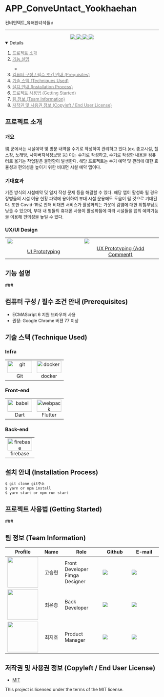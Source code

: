 # APP_ConveUntact_Yookhaehan
컨비언텍트_육해한녀석들♬

  
<div align='center'>

---  
  
  
<a href=''>
<img src='https://img.shields.io/badge/Notion-green?style=for-the-badge'>
</a>
  
<a href=''>
<img src='https://img.shields.io/badge/Figma-skyblue?style=for-the-badge'>
</a>
  
<a href=''>
<img src='https://img.shields.io/badge/Video-pink?style=for-the-badge'>
</a>

<a href=''>
<img src='https://img.shields.io/badge/PPT-red?style=for-the-badge'>
</a>

</div>





<details open="open">
  <ol>
    <li><a href="#Introduce"><span style="color:grey"> 프로젝트 소개 </span></a></li>
    <li><a href="#Function"><span style="color:grey">기능 설명</a></li>
      <ul>
        <li><a href="#"></a></li>
      </ul>
    <li><a href="#Prerequisites"><span style="color:grey">컴퓨터 구성 / 필수 조건 안내 (Prequisites)</a></li>
    <li><a href="#Stack"><span style="color:grey"> 기술 스택 (Techniques Used)</a></li>
    <li><a href="#Install"><span style="color:grey">설치 안내 (Installation Process)</a></li>
    <li><a href="#Usage"><span style="color:grey">프로젝트 사용법 (Getting Started)</a></li>
    <li><a href="#Team"><span style="color:grey">팀 정보 (Team Information)</a></li>
    <li><a href="#License"><span style="color:grey">저작권 및 사용권 정보 (Copyleft / End User License)</a></li>
  </ol>
</details>


<h2 id="Introduce">프로젝트 소개</h2>

### 개요
現 군에서는 시설예약 및 방문 내역을 수기로 작성하여 관리하고 있다.(ex. 종교시설, 헬스장, 노래방, 사이버지식정보방 등) 이는 수기로 작성하고, 수기로 작성한 내용을 컴퓨터로 옮기는 작업같은 불편함이 발생한다. 해당 프로젝트는 수기 예약 및 관리에 대한 효율성과 편의성을 높이기 위한 비대면 시설 예약 앱이다.

### 기대효과
기존 방식의 시설예약 및 일지 작성 문제 등을 해결할 수 있다. 해당 앱이 활성화 될 경우 장병들의 시설 이용 현황 파악에 용이하여 부대 시설 운용에도 도움이 될 것으로 기대된다. 또한 Covid-19로 인해 비대면 서비스가 활성화되는 가운데 감염에 대한 위험부담도 낮출 수 있으며,  부대 내 병들의 휴대폰 사용이 활성화됨에 따라 시설들을 앱의 예약기능을 이용해 편의성을 높일 수 있다.


### UX/UI Design 
<table>
    <tr>
        <td width="50%">
            <img src="/workspaces/APP_ConveUntact_Yookhaehan/Images/figma11.PNG">
        </td>
        <td width="50%">
            <img src="/workspaces/APP_ConveUntact_Yookhaehan/Images/figma22.PNG">
        </td>
    </tr>
    <tr>
        <td align="center">
            <a href="">UI Prototyping</a>
        </td>
        <td align="center">
            <a href="">UX Prototyping (Add Comment)</a>
        </td>
    </tr>
</table>

<h2 id="Function">기능 설명</h2>
###

<h2 id="Prerequisites">컴퓨터 구성 / 필수 조건 안내 (Prerequisites)</h2>

* ECMAScript 6 지원 브라우저 사용
* 권장: Google Chrome 버젼 77 이상


<h2 id="Stack">기술 스택 (Technique Used)</h2>


### Infra
<table><tbody>
 <tr>
  <td>
   <div align="center"><a href="https://git-scm.com/" target="_blank"> <img src="https://img.shields.io/badge/Git-F05032?style=for-the-badge&logo=git&logoColor=white" alt="git" width="80" height="40"/> </a><br>Git</div>
  </td>
  <td>
   <div align="center"><a href="https://www.docker.com/" target="_blank"> <img src="https://img.shields.io/badge/Docker-2CA5E0?style=for-the-badge&logo=docker&logoColor=white" alt="docker" width="80" height="40"/> </a><br>docker</div>
  </td>
 </tr>
 </tbody></table>
 
### Front-end
<table><tbody>
 <tr>
  <td>
   <div align="center"><a href="https://babeljs.io/" target="_blank"> <img src="https://img.shields.io/badge/Dart-0175C2?style=for-the-badge&logo=dart&logoColor=white" alt="babel" width="80" height="40"/> </a><br>Dart</div>
  </td>
  <td>
   <div align="center"><a href="https://webpack.js.org" target="_blank"> <img src="https://img.shields.io/badge/Flutter-02569B?style=for-the-badge&logo=flutter&logoColor=white" alt="webpack" width="80" height="40"/> </a><br>Flutter</div>
  </td>
 </tr>
 </tbody></table>

 ### Back-end
<table><tbody>
 <tr>
  <td width="80">
   <div align="center"><a href="https://jwt.io" target="_blank"> <img src="https://img.shields.io/badge/firebase-ffca28?style=for-the-badge&logo=firebase&logoColor=black" alt="firebase" width="80" height="40"/> </a><br>firebase</div>
  </td>
  </td>
 </tr>
 </tbody></table>


<!-- ### Server(back-end)
 -  nodejs, php, java 등 서버 언어 버전 
 - express, laravel, sptring boot 등 사용한 프레임워크 
 - DB 등 사용한 다른 프로그램 
 
### Front-end
 -  react.js, vue.js 등 사용한 front-end 프레임워크 
 -  UI framework
 - 기타 사용한 라이브러리
 -->
 
<h2 id="Install"> 설치 안내 (Installation Process)</h2>

```bash
$ git clone git주소
$ yarn or npm install
$ yarn start or npm run start
```

<h2 id="Usage"> 프로젝트 사용법 (Getting Started)</h2>
 ###
<h2 id="Team"> 팀 정보 (Team Information)</h2>

<table width="900">
<thead>
<tr>
<th width="100" align="center">Profile</th>
<th width="100" align="center">Name</th>
<th width="250" align="center">Role</th>
<th width="200" align="center">Github</th>
<th width="300" align="center">E-mail</th>
</tr> 
</thead>
<tbody>
	
	
<tr>
<td width="100" align="center"><img src="/image/PROFILE1.png" width="100" height="100"></td>
<td width="100" align="center">고승현</td>
<td width="250">Front Developer<br>Fimga Designer</td>
<td width="150" align="legt">	
	<a href="https://github.com/chris0825">
	<img src="https://img.shields.io/badge/chris0825-655ced?style=social&logo=github"/>
	</a>
</td>
<td width="300" align="">
<a href="mailto:chris00825@naver.com"><img src="https://img.shields.io/static/v1?label=&message=chris00825@naver.com&color=lightblue&style=flat-square&logo=gmail"></a>
</tr>
	
<tr>
<td width="100" align="center"><img src="/image/PROFILE1.png" width="100" height="100"></td>
<td width="100" align="center">최은총</td>
<td width="250">Back Developer<br></td>
<td width="150" align="">	
	<a href="https://github.com/dmsvk01">
	<img src="https://img.shields.io/badge/dmsvk01-655ced?style=social&logo=github"/>
	</a>
</td>
<td width="300" align="">
<a href="mailto:21900757@handong.edu"><img src="https://img.shields.io/static/v1?label=&message=21900757@handong.edu&color=lightblue&style=flat-square&logo=gmail"></a>
</tr>
	
<tr>
<td width="100" align="center"><img src="/image/PROFILE1.png" width="100" height="100"></td>
<td width="100" align="center">최지호</td>
<td width="250">Product Manager<br></td>
<td width="150" align="">	
	<a href="https://github.com/zhoho">
	<img src="https://img.shields.io/badge/zhoho-655ced?style=social&logo=github"/>
	</a>
</td>
<td width="300" align="">
<a href="mailto:chlwlgh1011@naver.com"><img src="https://img.shields.io/static/v1?label=&message=chlwlgh1011@naver.com&color=lightblue&style=flat-square&logo=gmail"></a>
</tr>

	
	
	
</tr>
</tbody>
</table>
<!-- - 최지호 (chlwlgh1011@naver.com), Github Id: zhoho
- 고승현 (chris00825@naver.com), Github Id: chris0825
- 최은총 (21900757@handong.edu), Github Id: dmsvk01 -->

<h2 id="License"> 저작권 및 사용권 정보 (Copyleft / End User License)</h2>

 * [MIT](https://github.com/osam2020-WEB/Sample-ProjectName-TeamName/blob/master/license.md)

This project is licensed under the terms of the MIT license.

